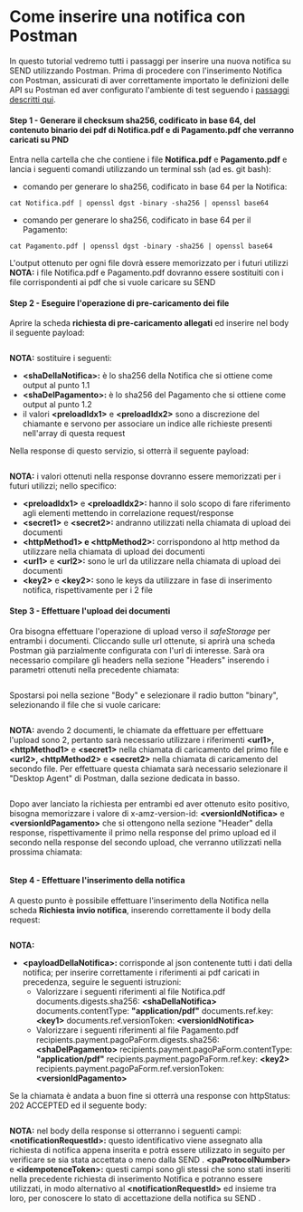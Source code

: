 # Come inserire  una notifica con Postman

In questo tutorial vedremo tutti i passaggi per inserire una nuova notifica su SEND utilizzando Postman. Prima di procedere con l'inserimento Notifica con Postman, assicurati di aver correttamente importato le definizioni delle API su Postman ed aver configurato l'ambiente di test seguendo i [passaggi descritti qui](https://developer.pagopa.it/send/guides/knowledge-base/v2.0/knowledge-base-di-piattaforma-notifiche/generazione-client-e-definizioni-delle-api).

#### Step 1 - Generare il checksum sha256, codificato in base 64, del contenuto binario dei pdf di Notifica.pdf e di Pagamento.pdf che verranno caricati su PND

Entra nella cartella che che contiene i file **Notifica.pdf** e **Pagamento.pdf** e lancia i seguenti comandi utilizzando un terminal ssh (ad es. git bash):

* comando per generare lo sha256, codificato in base 64 per la Notifica:

```
cat Notifica.pdf | openssl dgst -binary -sha256 | openssl base64
```

* comando per generare lo sha256, codificato in base 64 per il Pagamento:

```
cat Pagamento.pdf | openssl dgst -binary -sha256 | openssl base64
```

L'output ottenuto per ogni file dovrà essere memorizzato per i futuri utilizzi **NOTA:** i file Notifica.pdf e Pagamento.pdf dovranno essere sostituiti con i file corrispondenti ai pdf che si vuole caricare su SEND

#### Step 2 - Eseguire l'operazione di pre-caricamento dei file

Aprire la scheda **richiesta di pre-caricamento allegati** ed inserire nel body il seguente payload:

<figure><img src=".gitbook/assets/inserimento-notifica-con-postman.png" alt=""><figcaption></figcaption></figure>

**NOTA:** sostituire i seguenti:

* **\<shaDellaNotifica>:** è lo sha256 della Notifica che si ottiene come output al punto 1.1
* **\<shaDelPagamento>:** è lo sha256 del Pagamento che si ottiene come output al punto 1.2
* il valori **\<preloadIdx1>** e **\<preloadIdx2>** sono a discrezione del chiamante e servono per associare un indice alle richieste presenti nell'array di questa request

Nella response di questo servizio, si otterrà il seguente payload:

<figure><img src=".gitbook/assets/response_payload.png" alt=""><figcaption></figcaption></figure>

**NOTA:** i valori ottenuti nella response dovranno essere memorizzati per i futuri utilizzi; nello specifico:

* **\<preloadIdx1>** e **\<preloadIdx2>:** hanno il solo scopo di fare riferimento agli elementi mettendo in correlazione request/response
* **\<secret1>** e **\<secret2>:** andranno utilizzati nella chiamata di upload dei documenti
* **\<httpMethod1> e \<httpMethod2>:** corrispondono al http method da utilizzare nella chiamata di upload dei documenti
* **\<url1>** e **\<url2>:** sono le url da utilizzare nella chiamata di upload dei documenti
* **\<key2>** e **\<key2>:** sono le keys da utilizzare in fase di inserimento notifica, rispettivamente per i 2 file

#### Step 3 - Effettuare l'upload dei documenti

Ora bisogna effettuare l'operazione di upload verso il _safeStorage_ per entrambi i documenti. Cliccando sulle url ottenute, si aprirà una scheda Postman già parzialmente configurata con l'url di interesse. Sarà ora necessario compilare gli headers nella sezione "Headers" inserendo i parametri ottenuti nella precedente chiamata:

<figure><img src=".gitbook/assets/header.png" alt=""><figcaption></figcaption></figure>

Spostarsi poi nella sezione "Body" e selezionare il radio button "binary", selezionando il file che si vuole caricare:

<figure><img src=".gitbook/assets/body.png" alt=""><figcaption></figcaption></figure>

**NOTA:** avendo 2 documenti, le chiamate da effettuare per effettuare l'upload sono 2, pertanto sarà necessario utilizzare i riferimenti **\<url1>, \<httpMethod1>** e **\<secret1>** nella chiamata di caricamento del primo file e **\<url2>, \<httpMethod2>** e **\<secret2>** nella chiamata di caricamento del secondo file. Per effettuare questa chiamata sarà necessario selezionare il "Desktop Agent" di Postman, dalla sezione dedicata in basso.

<figure><img src=".gitbook/assets/agent.png" alt=""><figcaption></figcaption></figure>

Dopo aver lanciato la richiesta per entrambi ed aver ottenuto esito positivo, bisogna memorizzare i valore di x-amz-version-id: **\<versionIdNotifica>** e **\<versionIdPagamento>** che si ottengono nella sezione "Header" della response, rispettivamente il primo nella response del primo upload ed il secondo nella response del secondo upload, che verranno utilizzati nella prossima chiamata:

<figure><img src=".gitbook/assets/response_header.png" alt=""><figcaption></figcaption></figure>

#### Step 4 - Effettuare l'inserimento della notifica

A questo punto è possibile effettuare l'inserimento della Notifica nella scheda **Richiesta invio notifica**, inserendo correttamente il body della request:

<figure><img src=".gitbook/assets/body_requests.png" alt=""><figcaption></figcaption></figure>

**NOTA:**

* **\<payloadDellaNotifica>:** corrisponde al json contenente tutti i dati della notifica; per inserire correttamente i riferimenti ai pdf caricati in precedenza, seguire le seguenti istruzioni:
  * Valorizzare i seguenti riferimenti al file Notifica.pdf documents.digests.sha256: **\<shaDellaNotifica>** documents.contentType: **"application/pdf"** documents.ref.key: **\<key1>** documents.ref.versionToken: **\<versionIdNotifica>**
  * Valorizzare i seguenti riferimenti al file Pagamento.pdf recipients.payment.pagoPaForm.digests.sha256: **\<shaDelPagamento>** recipients.payment.pagoPaForm.contentType: **"application/pdf"** recipients.payment.pagoPaForm.ref.key: **\<key2>** recipients.payment.pagoPaForm.ref.versionToken: **\<versionIdPagamento>**

Se la chiamata è andata a buon fine si otterrà una response con httpStatus: 202 ACCEPTED ed il seguente body:

<figure><img src=".gitbook/assets/accepted_request.png" alt=""><figcaption></figcaption></figure>

**NOTA:** nel body della response si otterranno i seguenti campi: **\<notificationRequestId>:** questo identificativo viene assegnato alla richiesta di notifica appena inserita e potrà essere utilizzato in seguito per verificare se sia stata accettata o meno dalla SEND . **\<paProtocolNumber>** e **\<idempotenceToken>:** questi campi sono gli stessi che sono stati inseriti nella precedente richiesta di inserimento Notifica e potranno essere utilizzati, in modo alternativo al **\<notificationRequestId>** ed insieme tra loro, per conoscere lo stato di accettazione della notifica su SEND .
